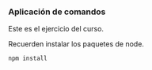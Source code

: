 ### Aplicación de comandos

Este es el ejercicio del curso.

Recuerden instalar los paquetes de node.

```
npm install
```
